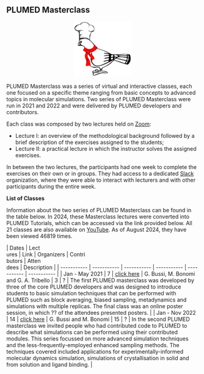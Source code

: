 PLUMED Masterclass
------------------

<center><img width=150 src="pigeon-MC.png"></center>

PLUMED Masterclass was a series of virtual and interactive classes, each one
focused on a specific theme ranging from basic concepts to advanced topics in molecular simulations.
Two series of PLUMED Masterclass were run in 2021 and 2022 and were delivered by PLUMED developers and contributors.

Each class was composed by two lectures held on [Zoom](https://zoom.us/): 
* Lecture I: an overview of the methodological background followed by a brief description of the exercises assigned to the students;
* Lecture II: a practical lecture in which the instructor solves the assigned exercises.

In between the two lectures, the participants had one week to complete the exercises on their own or in groups.
They had access to a dedicated [Slack](https://slack.com/) organization, where they were able to
interact with lecturers and with other participants during the entire week.

__List of Classes__

Information about the two series of PLUMED Masterclass can be found in the table below. In 2024, these Masterclass lectures were converted into PLUMED Tutorials, which can be accessed via the link provided below.  All 21 classes are also available on [YouTube](https://www.youtube.com/@plumedorg1402). As of August 2024, they have been viewed 46819 times.

| Dates | Lect<br>ures | Link | Organizers | Contri<br>butors | Atten<br>dees | Description |
| ----------- | ----------- | ----------- | ----------- | ----------- | ----------- |
| Jan - May 2021 | 7 | [click here](https://www.plumed-tutorials.org/browse?search=masterclass-2021) | G. Bussi, M. Bonomi and G. A. Tribello | 3 | ? | The first PLUMED masterclass was developed by three of the core PLUMED developers and was designed to introduce students to basic simulation techniques that can be performed with PLUMED such as block averaging, biased sampling, metadynamics and simulations with multiple replicas.  The final class was an online poster session, in which ?? of the attendees presented posters. |
| Jan - Nov 2022 | 14 | [click here](https://www.plumed-tutorials.org/browse?search=masterclass-2022) | G. Bussi and M. Bonomi | 15 | ? | In the second PLUMED masterclass we invited people who had contributed code to PLUMED to describe what simulations can be performed using their contributed modules. This series focussed on more advanced simulation techniques and the less-frequently-employed enhanced sampling methods. The techniques covered included applications for experimentally-informed molecular dynamics simulation, simulations of crystallisation in solid and from solution and ligand binding. | 
